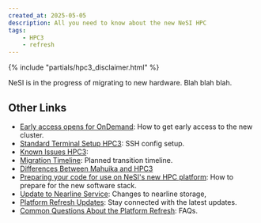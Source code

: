 ```yaml
---
created_at: 2025-05-05
description: All you need to know about the new NeSI HPC
tags: 
    - HPC3
    - refresh
---
```


{% include "partials/hpc3_disclaimer.html" %}

NeSI is in the progress of migrating to new hardware. Blah blah blah.

<p hidden>abandon hope all ye who enter here</p>

## Other Links

- [Early access opens for OnDemand](Early_access_opens_for_OnDemand.md): How to get early access to the new cluster.
- [Standard Terminal Setup HPC3](../../Scientific_Computing/Terminal_Setup/Standard_Terminal_Setup_HPC3.md): SSH config setup.
- [Known Issues HPC3](Known_Issues_HPC3.md): 
- [Migration Timeline](migration_timeline_and_transition_plan.md): Planned transition timeline.
- [Differences Between Mahuika and HPC3](Differences_Between_Mahuika_and_HPC3.md)
- [Preparing your code for use on NeSI's new HPC platform](Preparing_your_code_for_use_on_NeSIs_new_HPC_platform.md): How to prepare for the new software stack.
- [Update to Nearline Service](update_to_nearline_service.md): Changes to nearline storage,
- [Platform Refresh Updates](platform_refresh_updates.md): Stay connected with the latest updates.
- [Common Questions About the Platform Refresh](../FAQs/Common_questions_about_the_platform_refresh.md): FAQs.
